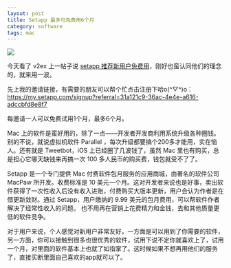 ```yaml
---
layout: post
title: Setapp 最多可免费用6个月
category: software
tags: mac
---
```


![](https://cdn.kelu.org/blog/2017/03/setapp.jpg)

今天看了 v2ex 上一帖子说 [setapp 推荐新用户免费用](https://www.v2ex.com/t/349875)，刚好也蛮认同他们的理念的，就来用一波。 

先上我的邀请链接，有需要的朋友可以帮个忙点击注册下哈o(^▽^)o： <https://my.setapp.com/signup?referral=31a121c9-36ac-4e4e-a616-adccbfd8e8f7>

每邀请一人可以免费试用1个月，最多6个月。

Mac 上的软件是蛮好用的，除了一点——开发者开发商利用系统升级各种圈钱。 别的不说，就说虚拟机软件 Parallel ，每次升级都要搞个200多才能用，实在恼人。还有就是 Tweetbot，iOS 上已经圈了几波钱了，虽然 Mac 里也有购买，总是担心它哪天缺钱来再搞一次 100 多人民币的购买费，钱包就受不了了。

Setapp 是一个专门提供 Mac 付费软件包月服务的应用商城，由著名的软件公司 MacPaw 所开发。收费标准是 10 美元一个月。这对开发者来说也是好事，卖出软件获得了一次性收入后没有收入进账，付费购买大版本更新，用户会认为作者是在借更新敛财。通过 Setapp，用户缴纳的 9.99 美元的包月费用，可以帮软件作者解决了经常性收入的问题。 也不用再在营销上花费精力和金钱，去和其他质量更低的软件竞争。

对于用户来说，个人感觉对新用户非常友好，一方面是可以用到了你需要的软件，另一方面，你可以接触到很多也很优秀的软件，试用下说不定你就喜欢上了，试用一个月，对里面的软件基本上也就了如指掌了。这时候如果不想再用他们的服务了，直接买断里面自己喜欢的app就可以了。

